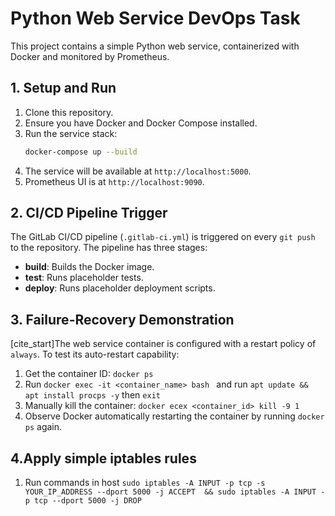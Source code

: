# Python Web Service DevOps Task

This project contains a simple Python web service, containerized with Docker and monitored by Prometheus.

## 1. Setup and Run
1.  Clone this repository.
2.  Ensure you have Docker and Docker Compose installed.
3.  Run the service stack:
    ```bash
    docker-compose up --build
    ```
4.  The service will be available at `http://localhost:5000`.
5.  Prometheus UI is at `http://localhost:9090`.

## 2. CI/CD Pipeline Trigger
The GitLab CI/CD pipeline (`.gitlab-ci.yml`) is triggered on every `git push` to the repository. The pipeline has three stages:
* **build**: Builds the Docker image.
* **test**: Runs placeholder tests.
* **deploy**: Runs placeholder deployment scripts.

## 3. Failure-Recovery Demonstration
[cite_start]The web service container is configured with a restart policy of `always`. To test its auto-restart capability:
1.  Get the container ID: `docker ps`
2.  Run `docker exec -it <container_name> bash ` and run  `apt update && apt install procps -y` then `exit`
3.  Manually kill the container: `docker ecex <container_id> kill -9 1`
4.  Observe Docker automatically restarting the container by running `docker ps` again.

## 4.Apply simple iptables rules 
1. Run commands in host `sudo iptables -A INPUT -p tcp -s YOUR_IP_ADDRESS --dport 5000 -j ACCEPT  && sudo iptables -A INPUT -p tcp --dport 5000 -j DROP ` 
